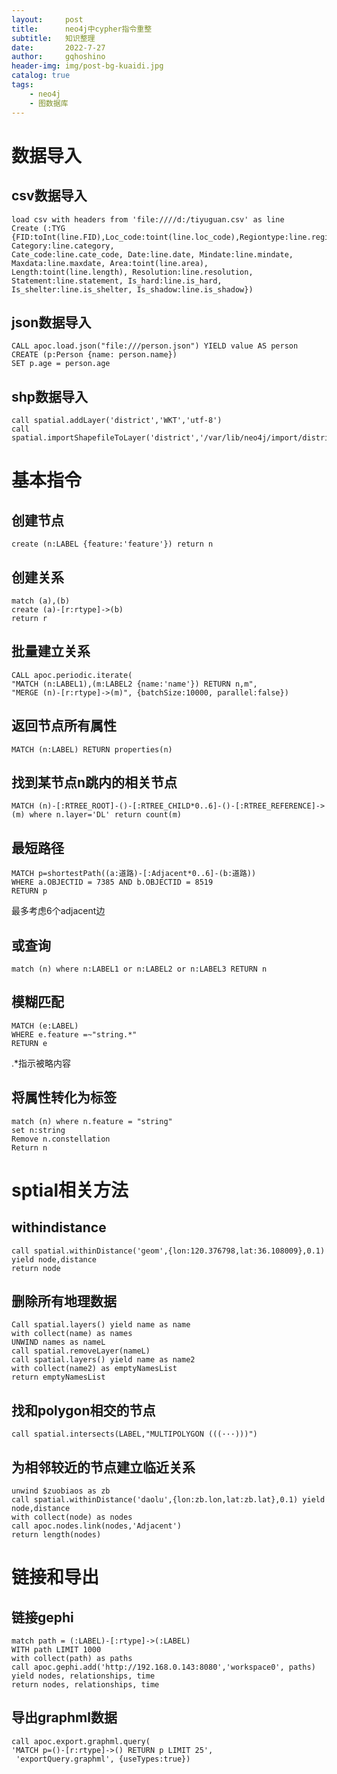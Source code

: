 ```yaml
---
layout:     post
title:      neo4j中cypher指令重整
subtitle:   知识整理
date:       2022-7-27
author:     gqhoshino
header-img: img/post-bg-kuaidi.jpg
catalog: true
tags:
    - neo4j
    - 图数据库
---
```

# 数据导入
## csv数据导入

    load csv with headers from 'file:////d:/tiyuguan.csv' as line
    Create (:TYG {FID:toInt(line.FID),Loc_code:toint(line.loc_code),Regiontype:line.regiontype, Category:line.category, 
    Cate_code:line.cate_code, Date:line.date, Mindate:line.mindate, Maxdata:line.maxdate, Area:toint(line.area), Length:toint(line.length), Resolution:line.resolution, Statement:line.statement, Is_hard:line.is_hard, Is_shelter:line.is_shelter, Is_shadow:line.is_shadow})

## json数据导入
    CALL apoc.load.json("file:///person.json") YIELD value AS person 
    CREATE (p:Person {name: person.name}) 
    SET p.age = person.age 

## shp数据导入
    call spatial.addLayer('district','WKT','utf-8')
    call spatial.importShapefileToLayer('district','/var/lib/neo4j/import/district/district.shp')

# 基本指令
## 创建节点
    create (n:LABEL {feature:'feature'}) return n

## 创建关系
    match (a),(b)
    create (a)-[r:rtype]->(b)
    return r

## 批量建立关系
    CALL apoc.periodic.iterate(
    "MATCH (n:LABEL1),(m:LABEL2 {name:'name'}) RETURN n,m",
    "MERGE (n)-[r:rtype]->(m)", {batchSize:10000, parallel:false})

## 返回节点所有属性
    MATCH (n:LABEL) RETURN properties(n)

## 找到某节点n跳内的相关节点
    MATCH (n)-[:RTREE_ROOT]-()-[:RTREE_CHILD*0..6]-()-[:RTREE_REFERENCE]->(m) where n.layer='DL' return count(m)

## 最短路径
    MATCH p=shortestPath((a:道路)-[:Adjacent*0..6]-(b:道路))
    WHERE a.OBJECTID = 7385 AND b.OBJECTID = 8519
    RETURN p
最多考虑6个adjacent边

## 或查询
    match (n) where n:LABEL1 or n:LABEL2 or n:LABEL3 RETURN n

## 模糊匹配
    MATCH (e:LABEL)
    WHERE e.feature =~"string.*"
    RETURN e
.*指示被略内容

## 将属性转化为标签
    match (n) where n.feature = "string"
    set n:string
    Remove n.constellation
    Return n

# sptial相关方法
## withindistance
    call spatial.withinDistance('geom',{lon:120.376798,lat:36.108009},0.1) yield node,distance
    return node

## 删除所有地理数据
    Call spatial.layers() yield name as name
    with collect(name) as names
    UNWIND names as nameL
    call spatial.removeLayer(nameL)
    call spatial.layers() yield name as name2
    with collect(name2) as emptyNamesList
    return emptyNamesList

## 找和polygon相交的节点
    call spatial.intersects(LABEL,"MULTIPOLYGON (((···)))")

## 为相邻较近的节点建立临近关系
    unwind $zuobiaos as zb
    call spatial.withinDistance('daolu',{lon:zb.lon,lat:zb.lat},0.1) yield node,distance
    with collect(node) as nodes
    call apoc.nodes.link(nodes,'Adjacent')
    return length(nodes)

# 链接和导出
## 链接gephi
    match path = (:LABEL)-[:rtype]->(:LABEL)
    WITH path LIMIT 1000
    with collect(path) as paths
    call apoc.gephi.add('http://192.168.0.143:8080','workspace0', paths) yield nodes, relationships, time
    return nodes, relationships, time

## 导出graphml数据
    call apoc.export.graphml.query(
    'MATCH p=()-[r:rtype]->() RETURN p LIMIT 25',
     'exportQuery.graphml', {useTypes:true})






